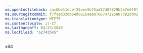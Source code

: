 ```yaml
---
ms.openlocfilehash: cac6be11ecef20cec9b75ad57d0f829b2e7e0f9f
ms.sourcegitcommit: f7fced330b64d6616aeb8766747295807c92dd41
ms.translationtype: MTE75
ms.contentlocale: it-IT
ms.lasthandoff: 04/23/2019
ms.locfileid: "62743545"
---
```

x64
